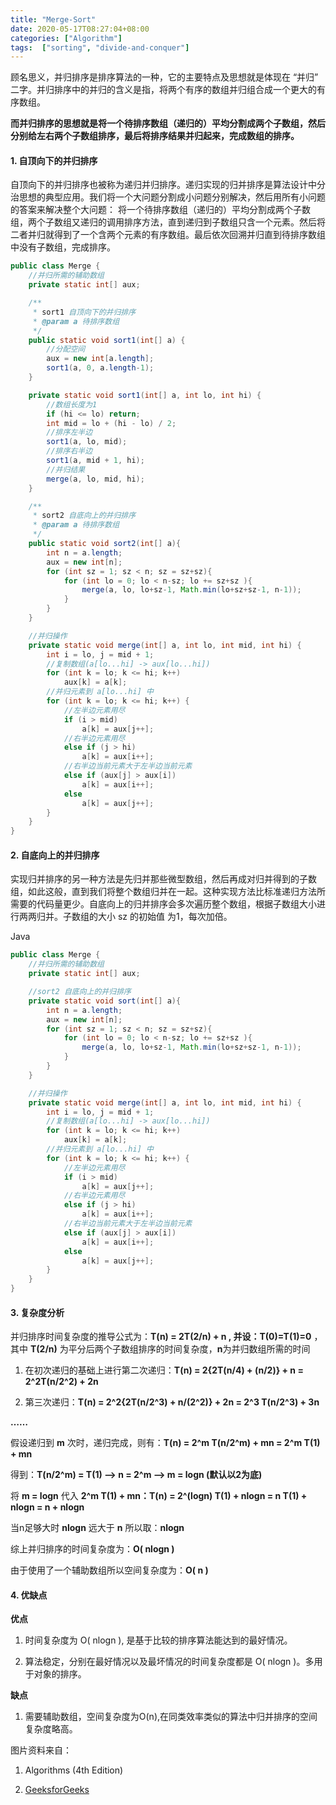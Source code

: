 ```yaml
---
title: "Merge-Sort"
date: 2020-05-17T08:27:04+08:00
categories: ["Algorithm"]
tags:  ["sorting", "divide-and-conquer"]
---
```




顾名思义，并归排序是排序算法的一种，它的主要特点及思想就是体现在 “并归” 二字。并归排序中的并归的含义是指，将两个有序的数组并归组合成一个更大的有序数组。

**而并归排序的思想就是将一个待排序数组（递归的）平均分割成两个子数组，然后分别给左右两个子数组排序，最后将排序结果并归起来，完成数组的排序。**

#### 1. 自顶向下的并归排序

自顶向下的并归排序也被称为递归并归排序。递归实现的归并排序是算法设计中分治思想的典型应用。我们将一个大问题分割成小问题分别解决，然后用所有小问题的答案来解决整个大问题： 将一个待排序数组（递归的）平均分割成两个子数组，两个子数组又递归的调用排序方法，直到递归到子数组只含一个元素。然后将二者并归就得到了一个含两个元素的有序数组。最后依次回溯并归直到待排序数组中没有子数组，完成排序。

```java
public class Merge {
    //并归所需的辅助数组
    private static int[] aux;

    /**
     * sort1 自顶向下的并归排序
     * @param a 待排序数组
     */
    public static void sort1(int[] a) {
        //分配空间
        aux = new int[a.length];
        sort1(a, 0, a.length-1);
    }

    private static void sort1(int[] a, int lo, int hi) {
        //数组长度为1
        if (hi <= lo) return;
        int mid = lo + (hi - lo) / 2;
        //排序左半边
        sort1(a, lo, mid);
        //排序右半边
        sort1(a, mid + 1, hi);
        //并归结果
        merge(a, lo, mid, hi);
    }

    /**
     * sort2 自底向上的并归排序
     * @param a 待排序数组
     */
    public static void sort2(int[] a){
        int n = a.length;
        aux = new int[n];
        for (int sz = 1; sz < n; sz = sz+sz){
            for (int lo = 0; lo < n-sz; lo += sz+sz ){
                merge(a, lo, lo+sz-1, Math.min(lo+sz+sz-1, n-1));
            }
        }
    }

    //并归操作
    private static void merge(int[] a, int lo, int mid, int hi) {
        int i = lo, j = mid + 1;
        //复制数组(a[lo...hi] -> aux[lo...hi])
        for (int k = lo; k <= hi; k++)
            aux[k] = a[k];
        //并归元素到 a[lo...hi] 中
        for (int k = lo; k <= hi; k++) {
            //左半边元素用尽
            if (i > mid)
                a[k] = aux[j++];
            //右半边元素用尽
            else if (j > hi)
                a[k] = aux[i++];
            //右半边当前元素大于左半边当前元素
            else if (aux[j] > aux[i])
                a[k] = aux[i++];
            else
                a[k] = aux[j++];
        }
    }
}
```

#### 2. 自底向上的并归排序

实现归并排序的另一种方法是先归并那些微型数组，然后再成对归并得到的子数组，如此这般，直到我们将整个数组归并在一起。这种实现方法比标准递归方法所需要的代码量更少。自底向上的归并排序会多次遍历整个数组，根据子数组大小进行两两归并。子数组的大小 sz 的初始值 为1，每次加倍。

Java

```java
public class Merge {
    //并归所需的辅助数组
    private static int[] aux;

    //sort2 自底向上的并归排序
    private static void sort(int[] a){
        int n = a.length;
        aux = new int[n];
        for (int sz = 1; sz < n; sz = sz+sz){
            for (int lo = 0; lo < n-sz; lo += sz+sz ){
                merge(a, lo, lo+sz-1, Math.min(lo+sz+sz-1, n-1));
            }
        }
    }

    //并归操作
    private static void merge(int[] a, int lo, int mid, int hi) {
        int i = lo, j = mid + 1;
        //复制数组(a[lo...hi] -> aux[lo...hi])
        for (int k = lo; k <= hi; k++)
            aux[k] = a[k];
        //并归元素到 a[lo...hi] 中
        for (int k = lo; k <= hi; k++) {
            //左半边元素用尽
            if (i > mid)
                a[k] = aux[j++];
            //右半边元素用尽
            else if (j > hi)
                a[k] = aux[i++];
            //右半边当前元素大于左半边当前元素
            else if (aux[j] > aux[i])
                a[k] = aux[i++];
            else
                a[k] = aux[j++];
        }
    }
}
```

#### 3. 复杂度分析

并归排序时间复杂度的推导公式为：**T(n) = 2T(2/n) + n , 并设：T(0)=T(1)=0** ，其中 **T(2/n)** 为平分后两个子数组排序的时间复杂度，**n**为并归数组所需的时间

1. 在初次递归的基础上进行第二次递归：**T(n) = 2{2T(n/4) + (n/2)} + n = 2^2T(n/2^2) + 2n**

2. 第三次递归：**T(n) = 2^2{2T(n/2^3) + n/(2^2)} + 2n = 2^3 T(n/2^3) + 3n**

**……**

假设递归到 **m** 次时，递归完成，则有：**T(n) = 2^m T(n/2^m) + mn = 2^m T(1) + mn**

得到：**T(n/2^m) = T(1) —> n = 2^m —> m = logn (默认以2为底)**

将 **m = logn** 代入 **2^m T(1) + mn：T(n) = 2^(logn) T(1) + nlogn = n T(1) + nlogn = n + nlogn**

当n足够大时 **nlogn** 远大于 **n** 所以取：**nlogn**

综上并归排序的时间复杂度为：**O( nlogn )**

由于使用了一个辅助数组所以空间复杂度为：**O( n )**


#### 4. 优缺点

**优点**

1. 时间复杂度为 O( nlogn ), 是基于比较的排序算法能达到的最好情况。

2. 算法稳定，分别在最好情况以及最坏情况的时间复杂度都是 O( nlogn )。多用于对象的排序。

**缺点**

1. 需要辅助数组，空间复杂度为O(n),在同类效率类似的算法中归并排序的空间复杂度略高。




图片资料来自：

1. Algorithms (4th Edition)

2. [GeeksforGeeks](www.geeksforgeeks.org)